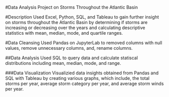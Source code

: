 #Data Analysis Project on Storms Throughout the Atlantic Basin

#Description
Used Excel, Python, SQL, and Tableau to gain further insight on storms throughout the Atlantic Basin 
by determining if storms are increasing or decreasing over the years and calculating descriptive statistics 
with mean, median, mode, and quartile ranges.


#Data Cleansing
Used Pandas on JupyterLab to removed columns with null values, remove unnecessary columns, and, rename columns.

##Data Analysis
Used SQL to query data and calculate statiscal distributions including mean, median, mode, and range.

###Data Visualization
Visualizied data insights obtained from Pandas and SQL with Tableau by creating various graphs, which include, 
the total storms per year, average storm category per year, and average storm winds per year.

